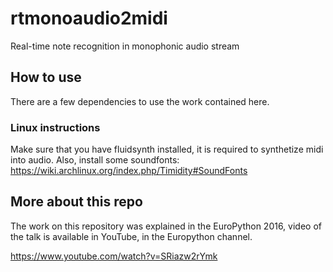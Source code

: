 # rtmonoaudio2midi
Real-time note recognition in monophonic audio stream


## How to use

There are a few dependencies to use the work contained here.

### Linux instructions

Make sure that you have fluidsynth installed, it is required to synthetize midi
into audio. Also, install some soundfonts: 
https://wiki.archlinux.org/index.php/Timidity#SoundFonts





## More about this repo

The work on this repository was explained in the EuroPython 2016, video
of the talk is available in YouTube, in the Europython channel.

https://www.youtube.com/watch?v=SRiazw2rYmk
